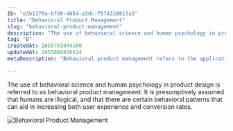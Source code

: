 ```yaml
---
ID: "e3b1370a-bfd0-4654-a3dc-7574310817a3"
title: "Behavioral Product Management"
slug: "behavioral-product-management"
description: "The use of behavioral science and human psychology in product design is referred to as behavioral product management. It is presumptively assumed that humans are illogical, and that there are certain behavioral patterns that can aid in increasing both user experience and conversion rates."
tag: "B"
createdAt: 1655741944160
updatedAt: 1655889836514
metaDescription: "Behavioral product management refers to the application of behavioral science and human psychology to product processes."

---
```

The use of behavioral science and human psychology in product design is referred to as behavioral product management. It is presumptively assumed that humans are illogical, and that there are certain behavioral patterns that can aid in increasing both user experience and conversion rates.

![Behavioral Product Management](https://media.giphy.com/media/uwaNSaBaJOKuOSIDVl/giphy.gif)